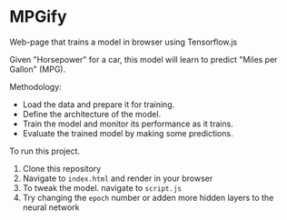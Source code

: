 # MPGify
Web-page that trains a model in browser using Tensorflow.js

Given "Horsepower" for a car, this model will learn to predict "Miles per Gallon" (MPG).

Methodology:
- Load the data and prepare it for training.
- Define the architecture of the model.
- Train the model and monitor its performance as it trains.
- Evaluate the trained model by making some predictions.

To run this project.
1. Clone this repository
2. Navigate to `index.html` and render in your browser
3. To tweak the model. navigate to `script.js`
4. Try changing the `epoch` number or adden more hidden layers to the neural network
